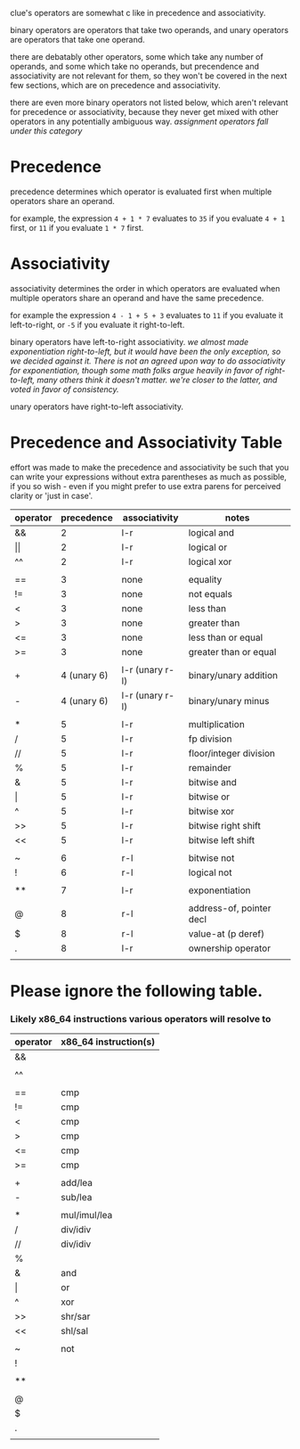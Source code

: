 
clue's operators are somewhat c like in precedence and associativity.

binary operators are operators that take two operands, and unary operators are operators that take one operand.

there are debatably other operators, some which take any number of operands, and some which take no operands, but precendence and associativity are not relevant for them, so they won't be covered in the next few sections, which are on precedence and associativity.

there are even more binary operators not listed below, which aren't relevant for precedence or associativity, because they never get mixed with other operators in any potentially ambiguous way.
*assignment operators fall under this category*

# Precedence
precedence determines which operator is evaluated first when multiple operators share an operand.

for example, the expression `4 + 1 * 7` evaluates to `35` if you evaluate `4 + 1` first, or `11` if you evaluate `1 * 7` first.

# Associativity
associativity determines the order in which operators are evaluated when multiple operators share an operand and have the same precedence.

for example the expression `4 - 1 + 5 + 3` evaluates to `11` if you evaluate it left-to-right, or `-5` if you evaluate it right-to-left.

binary operators have left-to-right associativity.
*we almost made exponentiation right-to-left, but it would have been the only exception, so we decided against it. There is not an agreed upon way to do associativity for exponentiation, though some math folks argue heavily in favor of right-to-left, many others think it doesn't matter. we're closer to the latter, and voted in favor of consistency.*

unary operators have right-to-left associativity.

# Precedence and Associativity Table
effort was made to make the precedence and associativity be such that you can write your expressions without extra parentheses as much as possible, if you so wish - even if you might prefer to use extra parens for perceived clarity or 'just in case'.

| operator | precedence  | associativity   | notes                  |
|----------|-------------|-----------------|------------------------|
| &&       | 2           | l-r             | logical and            |
| \|\|     | 2           | l-r             | logical or             |
| ^^       | 2           | l-r             | logical xor            |
|          |             |                 |                        |
| ==       | 3           | none            | equality               |
| !=       | 3           | none            | not equals             |
| <        | 3           | none            | less than              |
| >        | 3           | none            | greater than           |
| <=       | 3           | none            | less than or equal     |
| >=       | 3           | none            | greater than or equal  |
|          |             |                 |                        |
| +        | 4 (unary 6) | l-r (unary r-l) | binary/unary addition  |
| -        | 4 (unary 6) | l-r (unary r-l) | binary/unary minus     |
|          |             |                 |                        |
| *        | 5           | l-r             | multiplication         |
| /        | 5           | l-r             | fp division            |
| //       | 5           | l-r             | floor/integer division |
| %        | 5           | l-r             | remainder              |
| &        | 5           | l-r             | bitwise and            |
| \|       | 5           | l-r             | bitwise or             |
| ^        | 5           | l-r             | bitwise xor            |
| >>       | 5           | l-r             | bitwise right shift    |
| <<       | 5           | l-r             | bitwise left shift     |
|          |             |                 |                        |
| ~        | 6           | r-l             | bitwise not            |
| !        | 6           | r-l             | logical not            |
|          |             |                 |                        |
| **       | 7           | l-r             | exponentiation         |
|          |             |                 |                        |
| @        | 8           | r-l             | address-of, pointer decl |
| $        | 8           | r-l             | value-at (p deref)     |
| .        | 8           | l-r             | ownership operator     |
|          |             |                 |                        |

# Please ignore the following table.
### Likely x86_64 instructions various operators will resolve to
| operator | x86_64 instruction(s)                                  |
|----------|--------------------------------------------------------|
| &&       |                                                        |
| ||       |                                                        |
| ^^       |                                                        |
|          |                                                        |
| ==       | cmp                                                    |
| !=       | cmp                                                    |
| <        | cmp                                                    |
| >        | cmp                                                    |
| <=       | cmp                                                    |
| >=       | cmp                                                    |
|          |                                                        |
| +        | add/lea                                                |
| -        | sub/lea                                                |
|          |                                                        |
| *        | mul/imul/lea                                           |
| /        | div/idiv                                               |
| //       | div/idiv                                               |
| %        |                                                        |
| &        | and                                                    |
| \|       | or                                                     |
| ^        | xor                                                    |
| >>       | shr/sar                                                |
| <<       | shl/sal                                                |
|          |                                                        |
| ~        | not                                                    |
| !        |                                                        |
|          |                                                        |
| **       |                                                        |
|          |                                                        |
| @        |                                                        |
| $        |                                                        |
| .        |                                                        |
|          |                                                        |
